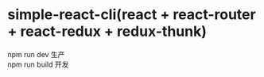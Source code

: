 # simple-react-cli(react + react-router + react-redux + redux-thunk)

npm run dev 生产  
npm run build 开发